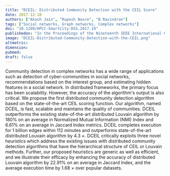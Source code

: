 ```yaml
---
title: "DCEIL: Distributed Community Detection with the CEIL Score"
date: 2017-12-10
authors: ["Akash Jain", "Rupesh Nasre", "B Ravindran"]
tags: ["Social networks, Graph networks, Complex networks"]
doi: "10.1109/HPCC-SmartCity-DSS.2017.19"
publishedon: "In the Proceedings of the Nineteenth IEEE International Conference on High Performance Computing and Communication HPCC 2017"
image: "DCEIL-Distributed-Community-Detection-with-the-CEIL.png"
altmetric: 
dimension: 
pubmed: 
draft: false
---
```

Community detection in complex networks has a wide range of applications such as detection of cyber-communities in social networks, recommendations based on the interest group, and estimating hidden features in a social network. In distributed frameworks, the primary focus has been scalability. However, the accuracy of the algorithm's output is also critical. We propose the first distributed community detection algorithm based on the state-of-the-art CEIL scoring function. Our algorithm, named DCEIL, is fast, scalable and maintains the quality of communities. DCEIL outperforms the existing state-of-the-art distributed Louvain algorithm by 180% on an average in Normalized Mutual Information (NMI) Index and 6.61% on an average in Jaccard Index metrics. DCEIL completes execution for 1 billion edges within 112 minutes and outperforms state-of-the-art distributed Louvain algorithm by 4.3 ×. DCEIL critically exploits three novel heuristics which address the existing issues with distributed community detection algorithms that have the hierarchical structure of CEIL or Louvain methods. Further, our proposed heuristics are generic as well as efficient, and we illustrate their efficacy by enhancing the accuracy of distributed Louvain algorithm by 22.91% on an average in Jaccard Index, and the average execution time by 1.68 × over popular datasets.